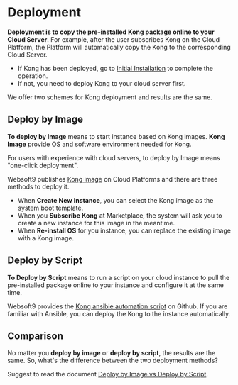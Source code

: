 # Deployment

**Deployment is to copy the pre-installed Kong package online to your Cloud Server**. For example, after the user subscribes Kong on the Cloud Platform, the Platform will automatically copy the Kong to the corresponding Cloud Server.

- If Kong has been deployed, go to [Initial Installation](/stack-installation.md) to complete the operation.
- If not, you need to deploy Kong to your cloud server first.

We offer two schemes for Kong deployment and results are the same.

## Deploy by Image

**To deploy by Image** means to start instance based on Kong images. **Kong Image** provide OS and software environment needed for Kong.

For users with experience with cloud servers, to deploy by Image means "one-click deployment".

Websoft9 publishes [Kong image](https://apps.websoft9.com/kong) on Cloud Platforms and there are three methods to deploy it.

- When **Create New Instance**, you can select the Kong image as the system boot template.
- When you **Subscribe Kong** at Marketplace, the system will ask you to create a new instance for this image in the meantime.
- When **Re-install OS** for you instance, you can replace the existing image with a Kong image.

## Deploy by Script

**To Deploy by Script** means to run a script on your cloud instance to pull the pre-installed package online to your instance and configure it at the same time.

Websoft9 provides the [Kong ansible automation script](https://github.com/Websoft9/ansible-kong) on Github. If you are familiar with Ansible, you can deploy the Kong to the instance automatically.

## Comparison

No matter you **deploy by image** or **deploy by script**, the results are the same. So, what's the difference between the two deployment methods?

Suggest to read the document [Deploy by Image vs Deploy by Script](https://support.websoft9.com/docs/faq/bz-product.html#deployment-comparison).
